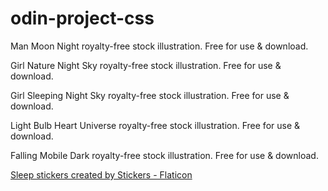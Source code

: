 # odin-project-css


Man Moon Night royalty-free stock illustration. Free for use & download.

Girl Nature Night Sky royalty-free stock illustration. Free for use & download.


Girl Sleeping Night Sky royalty-free stock illustration. Free for use & download.


Light Bulb Heart Universe royalty-free stock illustration. Free for use & download.


Falling Mobile Dark royalty-free stock illustration. Free for use & download.


<a href="https://www.flaticon.com/free-stickers/sleep" title="sleep stickers">Sleep stickers created by Stickers - Flaticon</a>